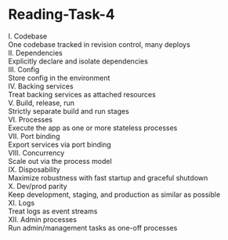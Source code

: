# Reading-Task-4

I. Codebase\
One codebase tracked in revision control, many deploys\
II. Dependencies\
Explicitly declare and isolate dependencies\
III. Config\
Store config in the environment\
IV. Backing services\
Treat backing services as attached resources\
V. Build, release, run\
Strictly separate build and run stages\
VI. Processes\
Execute the app as one or more stateless processes\
VII. Port binding\
Export services via port binding\
VIII. Concurrency\
Scale out via the process model\
IX. Disposability\
Maximize robustness with fast startup and graceful shutdown\
X. Dev/prod parity\
Keep development, staging, and production as similar as possible\
XI. Logs\
Treat logs as event streams\
XII. Admin processes\
Run admin/management tasks as one-off processes
